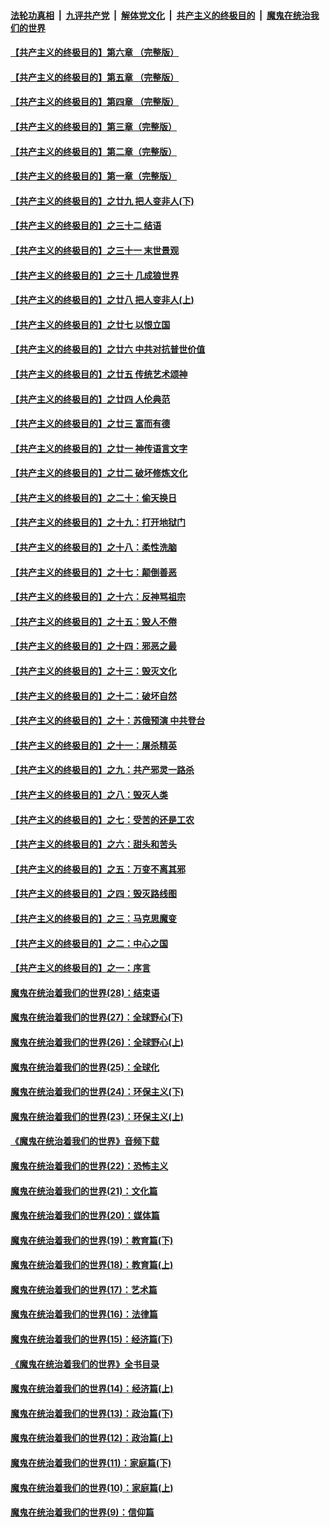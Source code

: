 ####  [法轮功真相](../../../../basic/blob/master/README.md?t=04052030) &nbsp;|&nbsp; [九评共产党](../../../../9ping.md/blob/master/README.md?t=04052030) &nbsp;|&nbsp; [解体党文化](../../../../jtdwh.md/blob/master/README.md?t=04052030)  &nbsp;|&nbsp; [共产主义的终极目的](../../../../gczydzjmd.md/blob/master/README.md?t=04052030) &nbsp;|&nbsp; [魔鬼在统治我们的世界](../../../../mgztzwmdsj.md/blob/master/README.md?t=04052030) 

#### [【共产主义的终极目的】第六章 （完整版）](../pages/nsc422/n11428913.md?t=04052030) 

#### [【共产主义的终极目的】第五章 （完整版）](../pages/nsc422/n11428912.md?t=04052030) 

#### [【共产主义的终极目的】第四章 （完整版）](../pages/nsc422/n11428907.md?t=04052030) 

#### [【共产主义的终极目的】第三章（完整版）](../pages/nsc422/n11428848.md?t=04052030) 

#### [【共产主义的终极目的】第二章（完整版）](../pages/nsc422/n11428831.md?t=04052030) 

#### [【共产主义的终极目的】第一章（完整版）](../pages/nsc422/n11417651.md?t=04052030) 

#### [【共产主义的终极目的】之廿九 把人变非人(下)](../pages/nsc422/n11344140.md?t=04052030) 

#### [【共产主义的终极目的】之三十二 结语](../pages/nsc422/n11360535.md?t=04052030) 

#### [【共产主义的终极目的】之三十一 末世景观](../pages/nsc422/n11351129.md?t=04052030) 

#### [【共产主义的终极目的】之三十 几成狼世界](../pages/nsc422/n11348280.md?t=04052030) 

#### [【共产主义的终极目的】之廿八 把人变非人(上)](../pages/nsc422/n11340492.md?t=04052030) 

#### [【共产主义的终极目的】之廿七 以恨立国](../pages/nsc422/n11336944.md?t=04052030) 

#### [【共产主义的终极目的】之廿六 中共对抗普世价值](../pages/nsc422/n11324785.md?t=04052030) 

#### [【共产主义的终极目的】之廿五 传统艺术颂神](../pages/nsc422/n11296396.md?t=04052030) 

#### [【共产主义的终极目的】之廿四 人伦典范](../pages/nsc422/n11296397.md?t=04052030) 

#### [【共产主义的终极目的】之廿三 富而有德](../pages/nsc422/n11283598.md?t=04052030) 

#### [【共产主义的终极目的】之廿一 神传语言文字](../pages/nsc422/n11263265.md?t=04052030) 

#### [【共产主义的终极目的】之廿二 破坏修炼文化](../pages/nsc422/n11245728.md?t=04052030) 

#### [【共产主义的终极目的】之二十：偷天换日](../pages/nsc422/n11238846.md?t=04052030) 

#### [【共产主义的终极目的】之十九：打开地狱门](../pages/nsc422/n11206376.md?t=04052030) 

#### [【共产主义的终极目的】之十八：柔性洗脑](../pages/nsc422/n11199994.md?t=04052030) 

#### [【共产主义的终极目的】之十七：颠倒善恶](../pages/nsc422/n11179782.md?t=04052030) 

#### [【共产主义的终极目的】之十六：反神骂祖宗](../pages/nsc422/n11166798.md?t=04052030) 

#### [【共产主义的终极目的】之十五：毁人不倦](../pages/nsc422/n11166792.md?t=04052030) 

#### [【共产主义的终极目的】之十四：邪恶之最](../pages/nsc422/n11150249.md?t=04052030) 

#### [【共产主义的终极目的】之十三：毁灭文化](../pages/nsc422/n11135227.md?t=04052030) 

#### [【共产主义的终极目的】之十二：破坏自然](../pages/nsc422/n11135214.md?t=04052030) 

#### [【共产主义的终极目的】之十：苏俄预演 中共登台](../pages/nsc422/n11118424.md?t=04052030) 

#### [【共产主义的终极目的】之十一：屠杀精英](../pages/nsc422/n11118442.md?t=04052030) 

#### [【共产主义的终极目的】之九：共产邪灵一路杀](../pages/nsc422/n11114139.md?t=04052030) 

#### [【共产主义的终极目的】之八：毁灭人类](../pages/nsc422/n11108503.md?t=04052030) 

#### [【共产主义的终极目的】之七：受苦的还是工农](../pages/nsc422/n11101809.md?t=04052030) 

#### [【共产主义的终极目的】之六：甜头和苦头](../pages/nsc422/n11096971.md?t=04052030) 

#### [【共产主义的终极目的】之五：万变不离其邪](../pages/nsc422/n11091285.md?t=04052030) 

#### [【共产主义的终极目的】之四：毁灭路线图](../pages/nsc422/n11086284.md?t=04052030) 

#### [【共产主义的终极目的】之三：马克思魔变](../pages/nsc422/n11061941.md?t=04052030) 

#### [【共产主义的终极目的】之二：中心之国](../pages/nsc422/n11047728.md?t=04052030) 

#### [【共产主义的终极目的】之一：序言](../pages/nsc422/n11086077.md?t=04052030) 

#### [魔鬼在统治着我们的世界(28)：结束语](../pages/nsc422/n10936246.md?t=04052030) 

#### [魔鬼在统治着我们的世界(27)：全球野心(下)](../pages/nsc422/n10928319.md?t=04052030) 

#### [魔鬼在统治着我们的世界(26)：全球野心(上)](../pages/nsc422/n10900318.md?t=04052030) 

#### [魔鬼在统治着我们的世界(25)：全球化](../pages/nsc422/n10788205.md?t=04052030) 

#### [魔鬼在统治着我们的世界(24)：环保主义(下)](../pages/nsc422/n10695307.md?t=04052030) 

#### [魔鬼在统治着我们的世界(23)：环保主义(上)](../pages/nsc422/n10688613.md?t=04052030) 

#### [《魔鬼在统治着我们的世界》音频下载](../pages/nsc422/n10635553.md?t=04052030) 

#### [魔鬼在统治着我们的世界(22)：恐怖主义](../pages/nsc422/n10614727.md?t=04052030) 

#### [魔鬼在统治着我们的世界(21)：文化篇](../pages/nsc422/n10597706.md?t=04052030) 

#### [魔鬼在统治着我们的世界(20)：媒体篇](../pages/nsc422/n10586579.md?t=04052030) 

#### [魔鬼在统治着我们的世界(19)：教育篇(下)](../pages/nsc422/n10564808.md?t=04052030) 

#### [魔鬼在统治着我们的世界(18)：教育篇(上)](../pages/nsc422/n10526970.md?t=04052030) 

#### [魔鬼在统治着我们的世界(17)：艺术篇](../pages/nsc422/n10499093.md?t=04052030) 

#### [魔鬼在统治着我们的世界(16)：法律篇](../pages/nsc422/n10485969.md?t=04052030) 

#### [魔鬼在统治着我们的世界(15)：经济篇(下)](../pages/nsc422/n10469975.md?t=04052030) 

#### [《魔鬼在统治着我们的世界》全书目录](../pages/nsc422/n10464261.md?t=04052030) 

#### [魔鬼在统治着我们的世界(14)：经济篇(上)](../pages/nsc422/n10457370.md?t=04052030) 

#### [魔鬼在统治着我们的世界(13)：政治篇(下)](../pages/nsc422/n10448270.md?t=04052030) 

#### [魔鬼在统治着我们的世界(12)：政治篇(上)](../pages/nsc422/n10444576.md?t=04052030) 

#### [魔鬼在统治着我们的世界(11)：家庭篇(下)](../pages/nsc422/n10440961.md?t=04052030) 

#### [魔鬼在统治着我们的世界(10)：家庭篇(上)](../pages/nsc422/n10435448.md?t=04052030) 

#### [魔鬼在统治着我们的世界(9)：信仰篇](../pages/nsc422/n10432159.md?t=04052030) 


